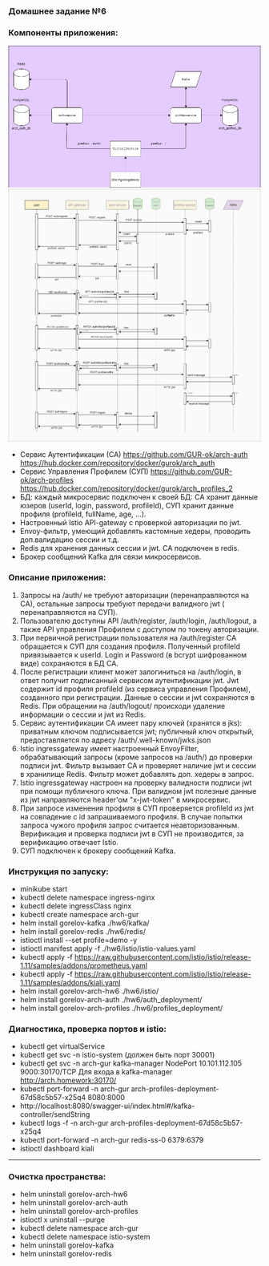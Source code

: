 ### Домашнее задание №6

### **Компоненты приложения:**
![diag.png](diag.png)
![sequence.png](sequence.png)
- Сервис Аутентификации (СА) https://github.com/GUR-ok/arch-auth https://hub.docker.com/repository/docker/gurok/arch_auth 
- Сервис Управления Профилем (СУП) https://github.com/GUR-ok/arch-profiles https://hub.docker.com/repository/docker/gurok/arch_profiles_2
- БД: каждый микросервис подключен к своей БД:
  СА хранит данные юзеров (userId, login, password, profileId), СУП хранит данные профиля (profileId, fullName, age,
  ...).
- Настроенный Istio API-gateway с проверкой авторизации по jwt.
- Envoy-фильтр, умеющий добавлять кастомные хедеры, проводить доп.валидацию сессии и т.д. 
- Redis для хранения данных сессии и jwt. СА подключен в redis.
- Брокер сообщений Kafka для связи микросервисов.

### **Описание приложения:**
1) Запросы на /auth/ не требуют авторизации (перенаправляются на СА), остальные запросы требуют передачи валидного jwt (
   перенаправляются на СУП).
2) Пользователю доступны API /auth/register, /auth/login, /auth/logout, а также API управления Профилем с доступом по токену
   авторизации.
3) При первичной регистрации пользователя на /auth/register СА обращается к СУП для создания профиля. Полученный
   profileId привязывается к userId. Login и Password (в bcrypt шифрованном виде) сохраняются в БД СА.
4) После регистрации клиент может залогиниться на /auth/login, в ответ получит подписанный сервисом аутентификации jwt.
   Jwt содержит id профиля profileId (из сервиса управления Профилем), созданного при регистрации.
   Данные о сессии и jwt сохраняются в Redis. При обращении на /auth/logout/ происходи удаление информации о сессии и jwt из Redis.
5) Сервис аутентификации СА имеет пару ключей (хранятся в jks): приватным ключом подписывается jwt; публичный ключ
   открытый, предоставляется по адресу /auth/.well-known/jwks.json
6) Istio ingressgateway имеет настроенный EnvoyFilter, обрабатывающий запросы (кроме запросов на /auth/) до проверки подписи jwt.
   Фильтр вызывает СА и проверяет наличие jwt и сессии в хранилище Redis. Фильтр может добавлять доп. хедеры в запрос.
7) Istio ingressgateway настроен на проверку валидности подписи jwt при помощи публичного ключа.
   При валидном jwt полезные данные из jwt направляются header'ом "x-jwt-token" в микросервис.
8) При запросе изменения профиля в СУП проверяется profileId из jwt на совпадение с id 
   запрашиваемого профиля. В случае попытки запроса чужого профиля запрос считается 
   неавторизованным. Верификация и проверка подписи jwt в СУП не производится, 
   за верификацию отвечает Istio.
9) СУП подключен к брокеру сообщений Kafka.  

### Инструкция по запуску:

- minikube start
- kubectl delete namespace ingress-nginx
- kubectl delete ingressClass nginx
- kubectl create namespace arch-gur
- helm install gorelov-kafka ./hw6/kafka/
- helm install gorelov-redis ./hw6/redis/
- istioctl install --set profile=demo -y
- istioctl manifest apply -f ./hw6/istio/istio-values.yaml
- kubectl apply -f https://raw.githubusercontent.com/istio/istio/release-1.11/samples/addons/prometheus.yaml
- kubectl apply -f https://raw.githubusercontent.com/istio/istio/release-1.11/samples/addons/kiali.yaml
- helm install gorelov-arch-hw6 ./hw6/istio/
- helm install gorelov-arch-auth ./hw6/auth_deployment/
- helm install gorelov-arch-profiles ./hw6/profiles_deployment/

### Диагностика, проверка портов и istio:

- kubectl get virtualService
- kubectl get svc -n istio-system
  (должен быть порт 30001)
- kubectl get svc -n arch-gur
  kafka-manager                 NodePort    10.101.112.105   <none>        9000:30170/TCP
  Для входа в kafka-manager http://arch.homework:30170/
- kubectl port-forward -n arch-gur arch-profiles-deployment-67d58c5b57-x25q4 8080:8000
- http://localhost:8080/swagger-ui/index.html#/kafka-controller/sendString
- kubectl logs -f -n arch-gur arch-profiles-deployment-67d58c5b57-x25q4  
- kubectl port-forward -n arch-gur redis-ss-0 6379:6379
- istioctl dashboard kiali

---
### Очистка пространства:

- helm uninstall gorelov-arch-hw6
- helm uninstall gorelov-arch-auth
- helm uninstall gorelov-arch-profiles
- istioctl x uninstall --purge
- kubectl delete namespace arch-gur
- kubectl delete namespace istio-system  
- helm uninstall gorelov-kafka
- helm uninstall gorelov-redis

